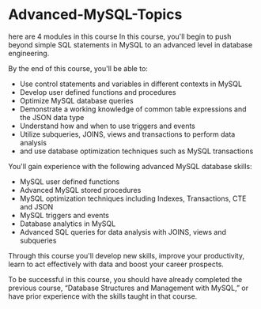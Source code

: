 # Advanced-MySQL-Topics
here are 4 modules in this course
In this course, you'll begin to push beyond simple SQL statements in MySQL to an advanced level in database engineering.

By the end of this course, you'll be able to:

- Use control statements and variables in different contexts in MySQL
- Develop user defined functions and procedures
- Optimize MySQL database queries
- Demonstrate a working knowledge of common table expressions and the JSON data type
- Understand how and when to use triggers and events
- Utilize subqueries, JOINS, views and transactions to perform data analysis
- and use database optimization techniques such as MySQL transactions

You'll gain experience with the following advanced MySQL database skills:

- MySQL user defined functions
- Advanced MySQL stored procedures
- MySQL optimization techniques including Indexes, Transactions, CTE and JSON
- MySQL triggers and events
- Database analytics in MySQL
- Advanced SQL queries for data analysis with JOINS, views and subqueries

Through this course you'll develop new skills, improve your productivity, learn to act effectively with data and boost your career prospects.

To be successful in this course, you should have already completed the previous course, “Database Structures and Management with MySQL,” or have prior experience with the skills taught in that course.
